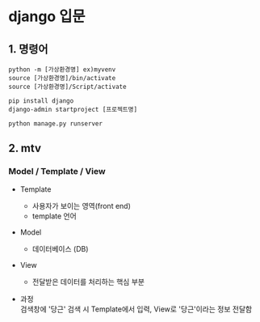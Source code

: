 # django 입문

## 1. 명령어  
``` 
python -m [가상환경명] ex)myvenv  
source [가상환경명]/bin/activate  
source [가상환경명]/Script/activate    

pip install django  
django-admin startproject [프로젝트명]  
  
python manage.py runserver
```
## 2. mtv  
### Model / Template / View
+ Template
  + 사용자가 보이는 영역(front end)
  + template 언어  
  
+ Model
  + 데이터베이스 (DB)  
  
+ View
  + 전달받은 데이터를 처리하는 핵심 부분
 
+ 과정  
 검색창에 '당근' 검색 시 Template에서 입력, View로 '당근'이라는 정보 전달함
